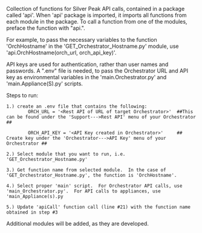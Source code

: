 Collection of functions for Silver Peak API calls,
contained in a package called 'api'.  When 'api' package
is imported, it imports all functions from each module
in the package.  To call a function from one of the modules,
preface the function with "api.".

For example, to pass the necessary variables to the function 'OrchHostname'
in the 'GET_Orchestrator_Hostname.py' module, use 'api.OrchHostname(orch_url, orch_api_key)'.

API keys are used for authentication, rather than user names and passwords.
A ".env" file is needed, to pass the Orchestrator URL and API key as 
environmental variables in the 'main.Orchestrator.py' and 'main.Appliance(S).py' scripts.

Steps to run:

    1.) create an .env file that contains the following:
            ORCH_URL = '<Rest API of URL of target Orchestrator>'  ##This can be found under the 'Support--->Rest API' menu of your Orchestrator ##

            ORCH_API_KEY = '<API Key created in Orchestrator>'     ## Create key under the 'Orchestrator--->API Key' menu of your Orchestrator ##
    
    2.) Select module that you want to run, i.e. 'GET_Orchestrator_Hostname.py'

    3.) Get function name from selected module.  In the case of 'GET_Orchestrator_Hostname.py', the function is 'OrchHostname'.

    4.) Select proper 'main' script.  For Orchestrator API calls, use 'main_Orchestrator.py'.  For API calls to appliances, use 'main_Appliance(s).py

    5.) Update 'apiCall' function call (line #21) with the function name obtained in step #3

Additional modules will be added, as they are developed.
